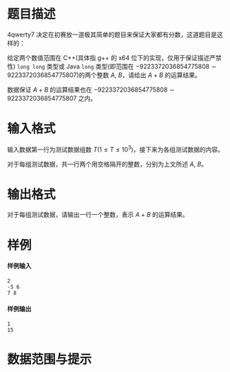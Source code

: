
# 题目描述

4qwerty7 决定在初赛放一道极其简单的题目来保证大家都有分数，这道题目是这样的：

给定两个数值范围在 C++(具体指 g++ 的 x64 位下的实现，仅用于保证描述严禁性) `long long` 类型或 Java `long` 类型(即范围在 $-9223372036854775808\sim 9223372036854775807$)的两个整数 $A,\ B$，请给出 $A + B$ 的运算结果。

数据保证 $A + B$ 的运算结果也在 $-9223372036854775808\sim 9223372036854775807$ 之内。

# 输入格式

输入数据第一行为测试数据组数 $T(1\leq T\leq 10^3)$，接下来为各组测试数据的内容。

对于每组测试数据，共一行两个用空格隔开的整数，分别为上文所述 $A,\ B$。

# 输出格式

对于每组测试数据，请输出一行一个整数，表示 $A + B$ 的运算结果。

# 样例

#### 样例输入

```plain
2
-5 6
7 8
```

#### 样例输出

```plain
1
15
```


# 数据范围与提示



